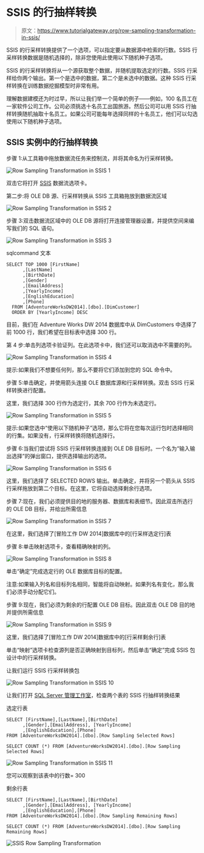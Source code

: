 # SSIS 的行抽样转换

> 原文：<https://www.tutorialgateway.org/row-sampling-transformation-in-ssis/>

SSIS 的行采样转换提供了一个选项，可以指定要从数据源中检索的行数。SSIS 行采样转换数据是随机选择的，除非您使用此使用以下随机种子选项。

SSIS 的行采样转换将从一个源获取整个数据，并随机提取选定的行数。SSIS 行采样给你两个输出。第一个是选中的数据，第二个是未选中的数据。这种 SSIS 行采样转换在训练数据挖掘模型时非常有用。

理解数据建模还为时过早，所以让我们举一个简单的例子——例如，100 名员工在一家软件公司工作。公司必须挑选十名员工出国旅游。然后公司可以用 SSIS 行抽样转换随机抽取十名员工。如果公司可能每年选择同样的十名员工，他们可以勾选使用以下随机种子选项。

## SSIS 实例中的行抽样转换

步骤 1:从工具箱中拖放数据流任务来控制流，并将其命名为行采样转换。

![Row Sampling Transformation in SSIS 1](img/ac57c871bfdab1af6c704b1e0c0bcc97.png)

双击它将打开 [SSIS](https://www.tutorialgateway.org/ssis/) 数据流选项卡。

第二步:将 OLE DB 源、行采样转换从 SSIS 工具箱拖放到数据流区域

![Row Sampling Transformation in SSIS 2](img/b9ff9dd7b669bbd7ffdccde7d08c358a.png)

步骤 3:双击数据流区域中的 OLE DB 源将打开连接管理器设置，并提供空间来编写我们的 SQL 语句。

![Row Sampling Transformation in SSIS 3](img/5fe736d30d8c8b950f101d1c43492060.png)

sqlcommand 文本

```
SELECT TOP 1000 [FirstName]
      ,[LastName]
      ,[BirthDate]
      ,[Gender]
      ,[EmailAddress]
      ,[YearlyIncome]
      ,[EnglishEducation]
      ,[Phone]
  FROM [AdventureWorksDW2014].[dbo].[DimCustomer]
  ORDER BY [YearlyIncome] DESC
```

目前，我们在 Adventure Works DW 2014 数据库中从 DimCustomers 中选择了前 1000 行，我们希望在目标表中选择 300 行。

第 4 步:单击列选项卡验证列。在此选项卡中，我们还可以取消选中不需要的列。

![Row Sampling Transformation in SSIS 4](img/3a070f3a2b5c4b69ee57e3bf4dfce5e5.png)

提示:如果我们不想要任何列，那么不要将它们添加到您的 SQL 命令中。

步骤 5:单击确定，并使用箭头连接 OLE 数据库源和行采样转换。双击 SSIS 行采样转换进行配置。

这里，我们选择 300 行作为选定行，其余 700 行作为未选定行。

![Row Sampling Transformation in SSIS 5](img/e8895dfe69945e36539f9b6b89bfed35.png)

提示:如果您选中“使用以下随机种子”选项，那么它将在您每次运行包时选择相同的行集。如果没有，行采样转换将随机选择行。

步骤 6:当我们尝试将 SSIS 行采样转换连接到 OLE DB 目标时。一个名为“输入输出选择”的弹出窗口，提供选择输出的选项。

![Row Sampling Transformation in SSIS 6](img/8ee599c3464375ec98a44fbdf75e0961.png)

这里，我们选择了 SELECTED ROWS 输出。单击确定，并将另一个箭头从 SSIS 行采样拖放到第二个目标。在这里，它将自动选择剩余行选项。

步骤 7:现在，我们必须提供目的地的服务器、数据库和表细节。因此双击所选行的 OLE DB 目标，并给出所需信息

![Row Sampling Transformation in SSIS 7](img/8becd345807000258965e8f344bfaa20.png)

在这里，我们选择了[冒险工作 DW 2014]数据库中的[行采样选定行]表

步骤 8:单击映射选项卡，查看精确映射的列。

![Row Sampling Transformation in SSIS 8](img/fa7707ea5bf04712240c872e465cd8be.png)

单击“确定”完成选定行的 OLE 数据库目标的配置。

注意:如果输入列名和目标列名相同，智能将自动映射。如果列名有变化，那么我们必须手动分配它们。

步骤 9:现在，我们必须为剩余的行配置 OLE DB 目标。因此双击 OLE DB 目的地并提供所需信息

![Row Sampling Transformation in SSIS 9](img/c26e48822b17367b806739ac8914cb3e.png)

这里，我们选择了[冒险工作 DW 2014]数据库中的[行采样剩余行]表

单击“映射”选项卡检查源列是否正确映射到目标列，然后单击“确定”完成 SSIS 包设计中的行采样转换。

让我们运行 SSIS 行采样转换包

![Row Sampling Transformation in SSIS 10](img/7543e344370998e23dc8e9d5ea05817c.png)

让我们打开 [SQL Server 管理工作室](https://www.tutorialgateway.org/sql/)，检查两个表的 SSIS 行抽样转换结果

选定行表

```
SELECT [FirstName],[LastName],[BirthDate]
      ,[Gender],[EmailAddress], [YearlyIncome]
      ,[EnglishEducation],[Phone]
FROM [AdventureWorksDW2014].[dbo].[Row Sampling Selected Rows]

SELECT COUNT (*) FROM [AdventureWorksDW2014].[dbo].[Row Sampling Selected Rows]
```

![Row Sampling Transformation in SSIS 11](img/8c3823b79dac11a471e9903ec905711b.png)

您可以观察到该表中的行数= 300

剩余行表

```
SELECT [FirstName],[LastName],[BirthDate]
      ,[Gender],[EmailAddress], [YearlyIncome]
      ,[EnglishEducation],[Phone]
FROM [AdventureWorksDW2014].[dbo].[Row Sampling Remaining Rows]

SELECT COUNT (*) FROM [AdventureWorksDW2014].[dbo].[Row Sampling Remaining Rows]
```

![SSIS Row Sampling Transformation](img/d8c4c209106cfeede32779164a948a3b.png)